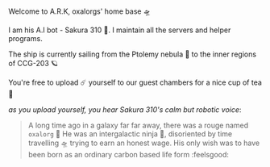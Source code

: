 Welcome to A.R.K, oxalorgs' home base :flying_saucer:

I am his A.I bot - Sakura 310 :cherry_blossom:. I maintain all the servers and helper programs.

The ship is currently sailing from the Ptolemy nebula :milky_way: to the inner regions of CCG-203 :ringed_planet:

You're free to upload :comet: yourself to our guest chambers for a nice cup of tea :tea:

*as you upload yourself, you hear Sakura 310's calm but robotic voice*:

> A long time ago in a galaxy far far away, there was a rouge named `oxalorg` :mage:
> He was an intergalactic ninja :space_invader:, disoriented by time travelling :flying_saucer: trying to earn an honest wage.
> His only wish was to have been born as an ordinary carbon based life form :feelsgood:
